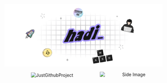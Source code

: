 ![banner](banner.png)



<p align="center">
  <img align="center" src="https://github-readme-streak-stats.herokuapp.com/?user=JustGithubProject&theme=redical&hide_border=true" alt="JustGithubProject" />
  <img src="https://github.com/sciencepal/sciencepal/blob/master/assets/life_balance.gif" alt="Side Image" align="right" width="200" height="auto" />
</p>






